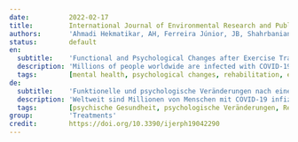 ```yaml
---
date:          2022-02-17
title:         International Journal of Environmental Research and Public Health
authors:       'Ahmadi Hekmatikar, AH, Ferreira Júnior, JB, Shahrbanian, S, et al.'
status:        default
en:
  subtitle:    'Functional and Psychological Changes after Exercise Training in Post-COVID-19 Patients Discharged from the Hospital: A PRISMA-Compliant Systematic Review.'
  description: 'Millions of people worldwide are infected with COVID-19, and COVID-19 survivors have been found to suffer from functional disabilities and mental disorders such as depression and anxiety. This is a matter of concern because COVID-19 is still not over. Because reinfection is still possible in COVID-19 survivors, decreased physical function and increased stress and anxiety can lower immune function. However, the optimal exercise intensity and volume appear to remain unknown. Therefore, the current systematic review aimed to evaluate the effect of resistance or aerobic exercises in post-COVID-19 patients after hospital discharge. We conducted searches in the Scopus, SciELO, PubMed, Web of Science, Science Direct, and Google Scholar databases. Studies that met the following criteria were included: (i) English language, (ii) patients with COVID-19 involved with resistance or aerobic exercise programs after hospital discharge. Out of 381 studies reviewed, seven studies met the inclusion criteria. Evidence shows that exercise programs composed of resistance exercise (e.g., 1-2 sets of 8-10 repetitions at 30-80% of 1RM) along with aerobic exercise (e.g., 5 to 30 min at moderate intensity) may improve the functional capacity and quality of life (reduce stress and mental disorders) in post-COVID-19 patients. In addition, only one study reported reinfection of three subjects involved with the exercise program, suggesting that exercise programs may be feasible for the rehabilitation of the patients. A meta-analysis was not conducted because the included studies have methodological heterogeneities, and they did not examine a control group. Consequently, the results should be generalized with caution. '
  tags:        [mental health, psychological changes, rehabilitation, exercise, physical activity]
de:
  subtitle:    'Funktionelle und psychologische Veränderungen nach einem Bewegungstraining bei Patienten nach einer COVID-19-Entlassung aus dem Krankenhaus: Eine PRISMA-konforme systematische Überprüfung'
  description: 'Weltweit sind Millionen von Menschen mit COVID-19 infiziert, und es wurde festgestellt, dass COVID-19-Überlebende unter funktionellen Einschränkungen und psychischen Störungen wie Depressionen und Angstzuständen leiden. Dies ist besorgniserregend, weil COVID-19 noch nicht überwunden ist. Da eine Reinfektion bei COVID-19-Überlebenden immer noch möglich ist, können eine verringerte körperliche Funktion sowie erhöhter Stress und Ängste die Immunfunktion beeinträchtigen. Die optimale Trainingsintensität und das optimale Trainingsvolumen scheinen jedoch nach wie vor unbekannt zu sein. Ziel der vorliegenden systematischen Übersichtsarbeit war es daher, die Wirkung von Widerstands- oder Aerobicübungen bei COVID-19-Patienten nach der Krankenhausentlassung zu bewerten. Wir führten Recherchen in den Datenbanken Scopus, SciELO, PubMed, Web of Science, Science Direct und Google Scholar durch. Es wurden Studien berücksichtigt, die die folgenden Kriterien erfüllten: (i) englische Sprache, (ii) Patienten mit COVID-19, die nach der Entlassung aus dem Krankenhaus an Widerstands- oder Aerobic-Übungsprogrammen teilnahmen. Von den 381 untersuchten Studien erfüllten sieben Studien die Einschlusskriterien. Es ist erwiesen, dass Trainingsprogramme, die aus Widerstandstraining (z. B. 1-2 Sätze mit 8-10 Wiederholungen bei 30-80 % des 1RM) und aerobem Training (z. B. 5 bis 30 Minuten bei mäßiger Intensität) bestehen, die funktionelle Kapazität und die Lebensqualität (Verringerung von Stress und psychischen Störungen) bei Patienten nach COVID-19 verbessern können. Außerdem wurde nur in einer Studie über eine Reinfektion von drei Probanden berichtet, die an dem Übungsprogramm teilnahmen, was darauf hindeutet, dass Übungsprogramme für die Rehabilitation der Patienten geeignet sein könnten. Eine Meta-Analyse wurde nicht durchgeführt, da die eingeschlossenen Studien methodische Heterogenitäten aufweisen und keine Kontrollgruppe untersucht wurde. Daher sollten die Ergebnisse mit Vorsicht verallgemeinert werden.' 
  tags:        [psychische Gesundheit, psychologische Veränderungen, Rehabilitation, Bewegung, körperliche Aktivität]
group:         'Treatments'
credit:        https://doi.org/10.3390/ijerph19042290
---
```

